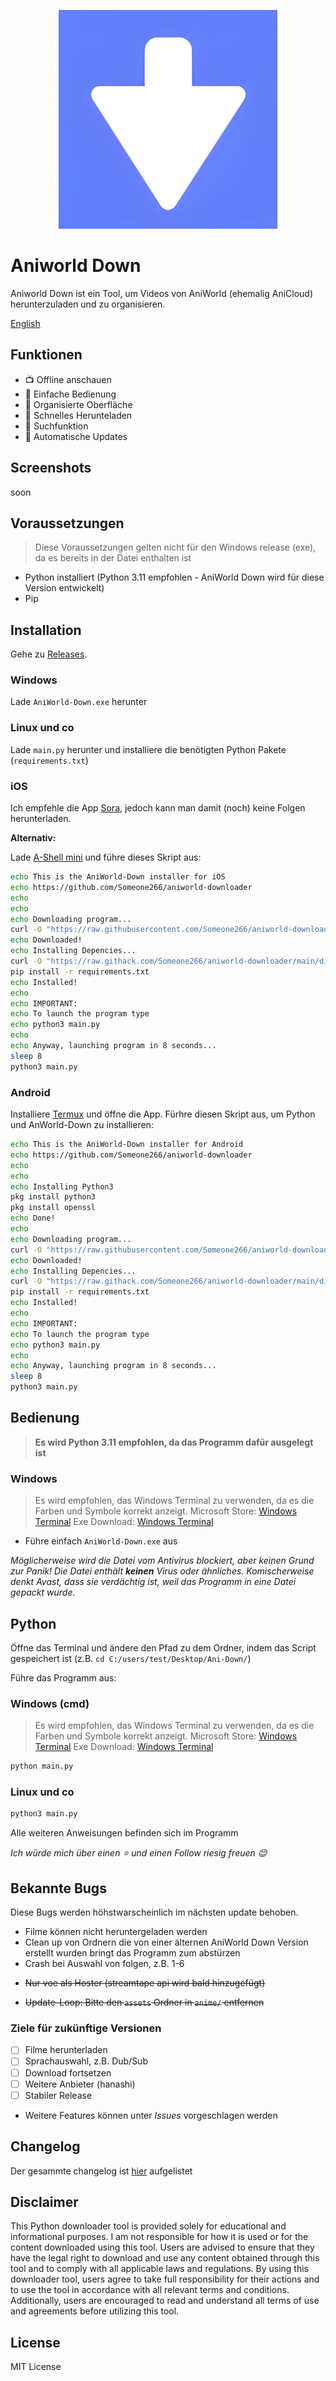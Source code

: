 <p align="center">
  <img src="https://github.com/Someone266/aniworld-downloader/raw/main/.github/project/icon.png" alt="Icon" height="350px" />
</p>

# Aniworld Down

Aniworld Down ist ein Tool, um Videos von AniWorld (ehemalig AniCloud) herunterzuladen und zu organisieren.

[English](en_README.md)

## Funktionen

- 📺 Offline anschauen
- 🎈 Einfache Bedienung
- 📂 Organisierte Oberfläche
- 💨 Schnelles Herunteladen
- 🔎 Suchfunktion
- 🔄 Automatische Updates

## Screenshots

soon

## Voraussetzungen

> Diese Voraussetzungen gelten nicht für den Windows release (exe), da es bereits in der Datei enthalten ist

- Python installiert (Python 3.11 empfohlen - AniWorld Down wird für diese Version entwickelt)
- Pip

## Installation

Gehe zu [Releases](https://github.com/Someone266/aniworld-downloader/releases/latest).

### Windows

Lade `AniWorld-Down.exe` herunter

### Linux und co

Lade `main.py` herunter und installiere die benötigten Python Pakete (`requirements.txt`)

### iOS

Ich empfehle die App [Sora](https://github.com/cranci1/Sora), jedoch kann man damit (noch) keine Folgen herunterladen.

**Alternativ:**

Lade [A-Shell mini](https://apps.apple.com/de/app/a-shell-mini/id1543537943) und führe dieses Skript aus:

```bash
echo This is the AniWorld-Down installer for iOS
echo https://github.com/Someone266/aniworld-downloader
echo 
echo
echo Downloading program...
curl -O "https://raw.githubusercontent.com/Someone266/aniworld-downloader/main/dist/main.py"
echo Downloaded!
echo Installing Depencies...
curl -O "https://raw.githack.com/Someone266/aniworld-downloader/main/dist/requirements.txt"
pip install -r requirements.txt
echo Installed!
echo 
echo IMPORTANT:
echo To launch the program type
echo python3 main.py
echo 
echo Anyway, launching program in 8 seconds...
sleep 8
python3 main.py
```


### Android

Installiere [Termux](https://play.google.com/store/apps/details?id=com.termux&hl=de) und öffne die App.
Fürhre diesen Skript aus, um Python und AnWorld-Down zu installieren:
```bash
echo This is the AniWorld-Down installer for Android
echo https://github.com/Someone266/aniworld-downloader
echo 
echo
echo Installing Python3
pkg install python3
pkg install openssl
echo Done!
echo 
echo Downloading program...
curl -O "https://raw.githubusercontent.com/Someone266/aniworld-downloader/main/dist/main.py"
echo Downloaded!
echo Installing Depencies...
curl -O "https://raw.githack.com/Someone266/aniworld-downloader/main/dist/requirements.txt"
pip install -r requirements.txt
echo Installed!
echo 
echo IMPORTANT:
echo To launch the program type
echo python3 main.py
echo 
echo Anyway, launching program in 8 seconds...
sleep 8
python3 main.py
```


## Bedienung

> **Es wird Python 3.11 empfohlen, da das Programm dafür ausgelegt ist**

### Windows

> Es wird empfohlen, das Windows Terminal zu verwenden, da es die Farben und Symbole korrekt anzeigt.
> Microsoft Store: [Windows Terminal](https://apps.microsoft.com/detail/9n0dx20hk701?hl=de-de&gl=DE)
> Exe Download: [Windows Terminal](https://github.com/microsoft/terminal/releases/latest)

- Führe einfach `AniWorld-Down.exe` aus

_Möglicherweise wird die Datei vom Antivirus blockiert, aber keinen Grund zur Panik! Die Datei enthält **keinen** Virus oder ähnliches. Komischerweise denkt Avast, dass sie verdächtig ist, weil das Programm in eine Datei gepackt wurde._

## Python

Öffne das Terminal und ändere den Pfad zu dem Ordner, indem das Script gespeichert ist (z.B. `cd C:/users/test/Desktop/Ani-Down/`)

Führe das Programm aus:

### Windows (cmd)

> Es wird empfohlen, das Windows Terminal zu verwenden, da es die Farben und Symbole korrekt anzeigt.
> Microsoft Store: [Windows Terminal](https://apps.microsoft.com/detail/9n0dx20hk701?hl=de-de&gl=DE)
> Exe Download: [Windows Terminal](https://github.com/microsoft/terminal/releases/latest)

```cmd
python main.py
```

### Linux und co

```bash
python3 main.py
```

Alle weiteren Anweisungen befinden sich im Programm

_Ich würde mich über einen ⭐️ und einen Follow riesig freuen 😊_

## Bekannte Bugs

Diese Bugs werden höhstwarscheinlich im nächsten update behoben.

- Filme können nicht heruntergeladen werden
- Clean up von Ordnern die von einer älternen AniWorld Down Version erstellt wurden bringt das Programm zum abstürzen
- Crash bei Auswahl von folgen, z.B. 1-6
<!-- - Folgen werden im falschen Ordner heruntergeladen -->
<!-- - Programmabstürze (z.B. aufgrund von captchas) -->
- ~~Nur voe als Hoster (streamtape api wird bald hinzugefügt)~~
<!-- - Lokale Seite wird nicht richtig angezeigt -->
- ~~Update-Loop: Bitte den `assets` Ordner in `anime/` entfernen~~

### Ziele für zukünftige Versionen

- [ ] Filme herunterladen
- [ ] Sprachauswahl, z.B. Dub/Sub
- [ ] Download fortsetzen
- [ ] Weitere Anbieter (hanashi)
- [ ] Stabiler Release
- Weitere Features können unter _Issues_ vorgeschlagen werden

## Changelog

Der gesammte changelog ist [hier](https://api.jm26.net/update/aniworld-down/updateNotes.json) aufgelistet

## Disclaimer

This Python downloader tool is provided solely for educational and informational purposes. I am not responsible for how it is used or for the content downloaded using this tool. Users are advised to ensure that they have the legal right to download and use any content obtained through this tool and to comply with all applicable laws and regulations. By using this downloader tool, users agree to take full responsibility for their actions and to use the tool in accordance with all relevant terms and conditions. Additionally, users are encouraged to read and understand all terms of use and agreements before utilizing this tool.

## License

MIT License
